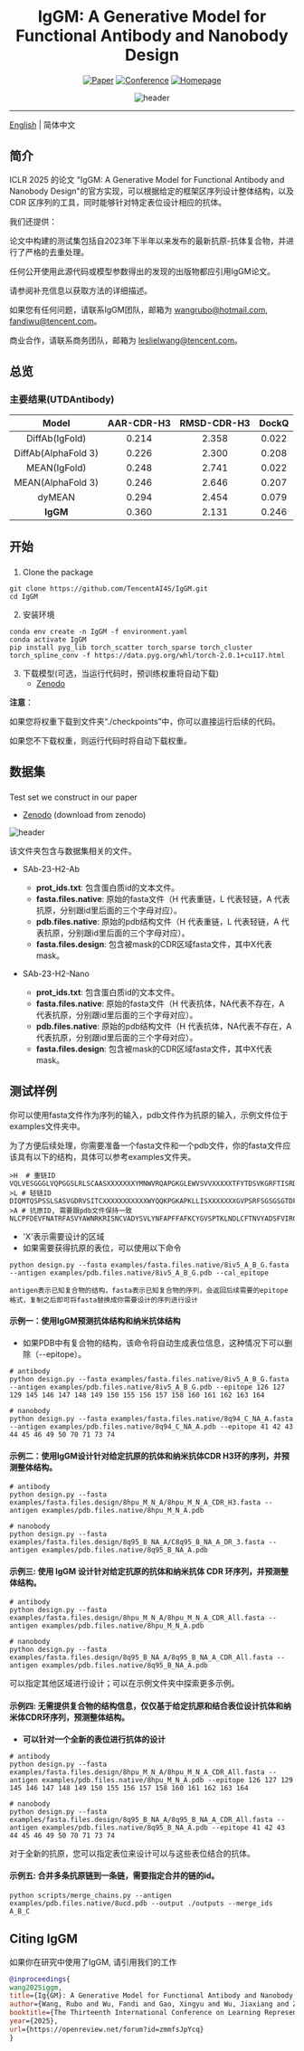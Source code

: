 <div align="center">

# IgGM: A Generative Model for Functional Antibody and Nanobody Design


[![Paper](http://img.shields.io/badge/paper-biorxiv.2024.09.19-B31B1B.svg)](https://www.biorxiv.org/content/10.1101/2024.09.19.613838)
[![Conference](http://img.shields.io/badge/ICLR-2025-4b44ce.svg)](https://openreview.net/forum?id=zmmfsJpYcq)
[![Homepage](http://img.shields.io/badge/Homepage-IgGM-4b44ce.svg)](https://iggm.rubo.wang)

![header](docs/IgGM_dynamic.gif)

</div>


--------------------------------------------------------------------------------

[English](./README.md) | 简体中文

## 简介
ICLR 2025 的论文 "IgGM: A Generative Model for Functional Antibody and Nanobody Design"的官方实现，可以根据给定的框架区序列设计整体结构，以及 CDR 区序列的工具，同时能够针对特定表位设计相应的抗体。

我们还提供：

论文中构建的测试集包括自2023年下半年以来发布的最新抗原-抗体复合物，并进行了严格的去重处理。

任何公开使用此源代码或模型参数得出的发现的出版物都应引用IgGM论文。

请参阅补充信息以获取方法的详细描述。

如果您有任何问题，请联系IgGM团队，邮箱为 wangrubo@hotmail.com, fandiwu@tencent.com。

商业合作，请联系商务团队，邮箱为 leslielwang@tencent.com。

## 总览


### 主要结果(UTDAntibody)

|      **Model**      | **AAR-CDR-H3** | **RMSD-CDR-H3** | **DockQ** |
|:-------------------:|:--------------:|:---------------:|:---------:|
|   DiffAb(IgFold)    |     0.214      |      2.358      |   0.022   |
| DiffAb(AlphaFold 3) |     0.226      |      2.300      |   0.208   |
|    MEAN(IgFold)     |     0.248      |      2.741      |   0.022   |
|  MEAN(AlphaFold 3)  |     0.246      |      2.646      |   0.207   |
|       dyMEAN        |     0.294      |      2.454      |   0.079   |
|     **IgGM**      |     0.360      |      2.131      |   0.246   |


## 开始

###
1. Clone the package
```shell
git clone https://github.com/TencentAI4S/IgGM.git
cd IgGM
```

2. 安装环境

```shell
conda env create -n IgGM -f environment.yaml
conda activate IgGM
pip install pyg_lib torch_scatter torch_sparse torch_cluster torch_spline_conv -f https://data.pyg.org/whl/torch-2.0.1+cu117.html
```
3. 下载模型(可选，当运行代码时，预训练权重将自动下载)
    * [Zenodo](https://zenodo.org/records/13337550)


**注意**：

如果您将权重下载到文件夹“./checkpoints”中，你可以直接运行后续的代码。

如果您不下载权重，则运行代码时将自动下载权重。

## 数据集
###

Test set we construct in our paper

  * [Zenodo](https://zenodo.org/records/13337550/files/IgGM_Test_set.tar.gz?download=1) (download from zenodo)

![header](docs/dataset.png)

该文件夹包含与数据集相关的文件。
- SAb-23-H2-Ab
  - **prot_ids.txt**: 包含蛋白质id的文本文件。
  - **fasta.files.native**: 原始的fasta文件（H 代表重链，L 代表轻链，A 代表抗原，分别跟id里后面的三个字母对应）。
  - **pdb.files.native**: 原始的pdb结构文件（H 代表重链，L 代表轻链，A 代表抗原，分别跟id里后面的三个字母对应）。
  - **fasta.files.design**: 包含被mask的CDR区域fasta文件，其中X代表mask。

- SAb-23-H2-Nano
  - **prot_ids.txt**: 包含蛋白质id的文本文件。
  - **fasta.files.native**: 原始的fasta文件（H 代表抗体，NA代表不存在，A 代表抗原，分别跟id里后面的三个字母对应）。
  - **pdb.files.native**: 原始的pdb结构文件（H 代表抗体，NA代表不存在，A 代表抗原，分别跟id里后面的三个字母对应）。
  - **fasta.files.design**: 包含被mask的CDR区域fasta文件，其中X代表mask。
## 测试样例

你可以使用fasta文件作为序列的输入，pdb文件作为抗原的输入，示例文件位于examples文件夹中。

为了方便后续处理，你需要准备一个fasta文件和一个pdb文件，你的fasta文件应该具有以下的结构，具体可以参考examples文件夹。

```
>H  # 重链ID
VQLVESGGGLVQPGGSLRLSCAASXXXXXXXYMNWVRQAPGKGLEWVSVVXXXXXTFYTDSVKGRFTISRDNSKNTLYLQMNSLRAEDTAVYYCARXXXXXXXXXXXXXXWGQGTMVTVSS
>L # 轻链ID
DIQMTQSPSSLSASVGDRVSITCXXXXXXXXXXXWYQQKPGKAPKLLISXXXXXXXGVPSRFSGSGSGTDFTLTITSLQPEDFATYYCXXXXXXXXXXXFGGGTKVEIK
>A # 抗原ID, 需要跟pdb文件保持一致
NLCPFDEVFNATRFASVYAWNRKRISNCVADYSVLYNFAPFFAFKCYGVSPTKLNDLCFTNVYADSFVIRGNEVSQIAPGQTGNIADYNYKLPDDFTGCVIAWNSNKLDSKVGGNYNYRYRLFRKSNLKPFERDISTEIYQAGNKPCNGVAGVNCYFPLQSYGFRPTYGVGHQPYRVVVLSFELLHAPATVCGP
```
* 'X'表示需要设计的区域
* 如果需要获得抗原的表位，可以使用以下命令

```
python design.py --fasta examples/fasta.files.native/8iv5_A_B_G.fasta --antigen examples/pdb.files.native/8iv5_A_B_G.pdb --cal_epitope

antigen表示已知复合物的结构，fasta表示已知复合物的序列，会返回后续需要的epitope格式，复制之后即可将fasta替换成你需要设计的序列进行设计
```

#### 示例一：使用IgGM预测抗体结构和纳米抗体结构
* 如果PDB中有复合物的结构，该命令将自动生成表位信息，这种情况下可以删除（--epitope）。
```
# antibody
python design.py --fasta examples/fasta.files.native/8iv5_A_B_G.fasta --antigen examples/pdb.files.native/8iv5_A_B_G.pdb --epitope 126 127 129 145 146 147 148 149 150 155 156 157 158 160 161 162 163 164

# nanobody
python design.py --fasta examples/fasta.files.native/8q94_C_NA_A.fasta --antigen examples/pdb.files.native/8q94_C_NA_A.pdb --epitope 41 42 43 44 45 46 49 50 70 71 73 74
```

#### 示例二：使用IgGM设计针对给定抗原的抗体和纳米抗体CDR H3环的序列，并预测整体结构。
```
# antibody
python design.py --fasta examples/fasta.files.design/8hpu_M_N_A/8hpu_M_N_A_CDR_H3.fasta --antigen examples/pdb.files.native/8hpu_M_N_A.pdb

# nanobody
python design.py --fasta examples/fasta.files.design/8q95_B_NA_A/C8q95_B_NA_A_DR_3.fasta --antigen examples/pdb.files.native/8q95_B_NA_A.pdb

```

#### 示例三: 使用 IgGM 设计针对给定抗原的抗体和纳米抗体 CDR 环序列，并预测整体结构。
```
# antibody
python design.py --fasta examples/fasta.files.design/8hpu_M_N_A/8hpu_M_N_A_CDR_All.fasta --antigen examples/pdb.files.native/8hpu_M_N_A.pdb

# nanobody
python design.py --fasta examples/fasta.files.design/8q95_B_NA_A/8q95_B_NA_A_CDR_All.fasta --antigen examples/pdb.files.native/8q95_B_NA_A.pdb
```

可以指定其他区域进行设计；可以在示例文件夹中探索更多示例。

#### 示例四: 无需提供复合物的结构信息，仅仅基于给定抗原和结合表位设计抗体和纳米体CDR环序列，预测整体结构。
* **可以针对一个全新的表位进行抗体的设计**
```
# antibody
python design.py --fasta examples/fasta.files.design/8hpu_M_N_A/8hpu_M_N_A_CDR_All.fasta --antigen examples/pdb.files.native/8hpu_M_N_A.pdb --epitope 126 127 129 145 146 147 148 149 150 155 156 157 158 160 161 162 163 164

# nanobody
python design.py --fasta examples/fasta.files.design/8q95_B_NA_A/8q95_B_NA_A_CDR_All.fasta --antigen examples/pdb.files.native/8q95_B_NA_A.pdb --epitope 41 42 43 44 45 46 49 50 70 71 73 74
```
对于全新的抗原，您可以指定表位来设计可以与这些表位结合的抗体。

#### 示例五: 合并多条抗原链到一条链，需要指定合并的链的id。

```
python scripts/merge_chains.py --antigen examples/pdb.files.native/8ucd.pdb --output ./outputs --merge_ids A_B_C
```

## Citing IgGM

如果你在研究中使用了IgGM, 请引用我们的工作

```BibTeX
@inproceedings{
wang2025iggm,
title={Ig{GM}: A Generative Model for Functional Antibody and Nanobody Design},
author={Wang, Rubo and Wu, Fandi and Gao, Xingyu and Wu, Jiaxiang and Zhao, Peilin and Yao, Jianhua},
booktitle={The Thirteenth International Conference on Learning Representations},
year={2025},
url={https://openreview.net/forum?id=zmmfsJpYcq}
}

```
